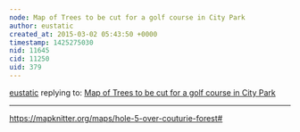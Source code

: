 ```yaml
---
node: Map of Trees to be cut for a golf course in City Park
author: eustatic
created_at: 2015-03-02 05:43:50 +0000
timestamp: 1425275030
nid: 11645
cid: 11250
uid: 379
---
```




[eustatic](../profile/eustatic) replying to: [Map of Trees to be cut for a golf course in City Park](../notes/eustatic/02-28-2015/map-of-trees-to-be-cut-for-a-golf-course-in-city-park)

----
https://mapknitter.org/maps/hole-5-over-couturie-forest#